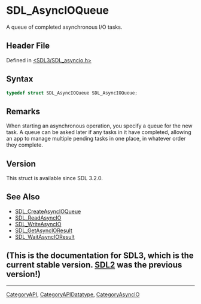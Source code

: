 # SDL_AsyncIOQueue

A queue of completed asynchronous I/O tasks.

## Header File

Defined in [<SDL3/SDL_asyncio.h>](https://github.com/libsdl-org/SDL/blob/main/include/SDL3/SDL_asyncio.h)

## Syntax

```c
typedef struct SDL_AsyncIOQueue SDL_AsyncIOQueue;
```

## Remarks

When starting an asynchronous operation, you specify a queue for the new
task. A queue can be asked later if any tasks in it have completed,
allowing an app to manage multiple pending tasks in one place, in whatever
order they complete.

## Version

This struct is available since SDL 3.2.0.

## See Also

- [SDL_CreateAsyncIOQueue](SDL_CreateAsyncIOQueue)
- [SDL_ReadAsyncIO](SDL_ReadAsyncIO)
- [SDL_WriteAsyncIO](SDL_WriteAsyncIO)
- [SDL_GetAsyncIOResult](SDL_GetAsyncIOResult)
- [SDL_WaitAsyncIOResult](SDL_WaitAsyncIOResult)


## (This is the documentation for SDL3, which is the current stable version. [SDL2](https://wiki.libsdl.org/SDL2/) was the previous version!)



----
[CategoryAPI](CategoryAPI), [CategoryAPIDatatype](CategoryAPIDatatype), [CategoryAsyncIO](CategoryAsyncIO)

